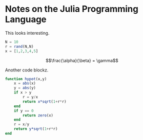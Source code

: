 # Notes on the Julia Programming Language

This looks interesting.

```julia
N = 10
r = rand(N,N)
x = [1,2,3,4,5]
```

$$\frac{\alpha}{\beta} = \gamma$$

Another code blockz.

```julia
function hypot(x,y)
    x = abs(x)
    y = abs(y)
    if x > y
        r = y/x
        return x*sqrt(1+r*r)
    end
    if y == 0
        return zero(x)
    end
    r = x/y
    return y*sqrt(1+r*r)
end
```
